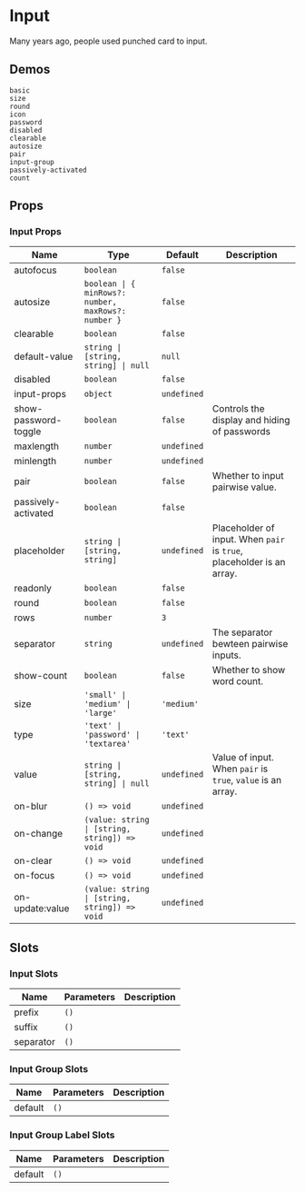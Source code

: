 # Input

Many years ago, people used punched card to input.

## Demos

```demo
basic
size
round
icon
password
disabled
clearable
autosize
pair
input-group
passively-activated
count
```

## Props

### Input Props

| Name | Type | Default | Description |
| --- | --- | --- | --- |
| autofocus | `boolean` | `false` |  |
| autosize | `boolean \| { minRows?: number, maxRows?: number }` | `false` |  |
| clearable | `boolean` | `false` |  |
| default-value | `string \| [string, string] \| null` | `null` |  |
| disabled | `boolean` | `false` |  |
| input-props | `object` | `undefined` |  |
| show-password-toggle | `boolean` | `false` | Controls the display and hiding of passwords |
| maxlength | `number` | `undefined` |  |
| minlength | `number` | `undefined` |  |
| pair | `boolean` | `false` | Whether to input pairwise value. |
| passively-activated | `boolean` | `false` |  |
| placeholder | `string \| [string, string]` | `undefined` | Placeholder of input. When `pair` is `true`, placeholder is an array. |
| readonly | `boolean` | `false` |  |
| round | `boolean` | `false` |  |
| rows | `number` | `3` |  |
| separator | `string` | `undefined` | The separator bewteen pairwise inputs. |
| show-count | `boolean` | `false` | Whether to show word count. |
| size | `'small' \| 'medium' \| 'large'` | `'medium'` |  |
| type | `'text' \| 'password' \| 'textarea'` | `'text'` |  |
| value | `string \| [string, string] \| null` | `undefined` | Value of input. When `pair` is `true`, `value` is an array. |
| on-blur | `() => void` | `undefined` |  |
| on-change | `(value: string \| [string, string]) => void` | `undefined` |  |
| on-clear | `() => void` | `undefined` |  |
| on-focus | `() => void` | `undefined` |  |
| on-update:value | `(value: string \| [string, string]) => void` | `undefined` |  |

## Slots

### Input Slots

| Name      | Parameters | Description |
| --------- | ---------- | ----------- |
| prefix    | `()`       |             |
| suffix    | `()`       |             |
| separator | `()`       |             |

### Input Group Slots

| Name    | Parameters | Description |
| ------- | ---------- | ----------- |
| default | `()`       |             |

### Input Group Label Slots

| Name    | Parameters | Description |
| ------- | ---------- | ----------- |
| default | `()`       |             |
